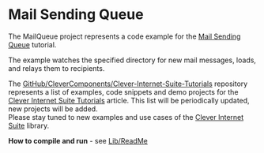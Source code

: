 # Mail Sending Queue

The MailQueue project represents a code example for the [Mail Sending Queue](https://www.clevercomponents.com/portal/kb/a61/mail-sending-queue.aspx) tutorial.   

The example watches the specified directory for new mail messages, loads, and relays them to recipients.   

The [GitHub/CleverComponents/Clever-Internet-Suite-Tutorials](https://github.com/CleverComponents/Clever-Internet-Suite-Tutorials) repository represents a list of examples, code snippets and demo projects for the [Clever Internet Suite Tutorials](https://www.clevercomponents.com/articles/article035/) article. This list will be periodically updated, new projects will be added.   
Please stay tuned to new examples and use cases of the [Clever Internet Suite](https://www.clevercomponents.com/products/inetsuite/) library.

**How to compile and run** - see [Lib/ReadMe](./Lib/ReadMe.md)   
